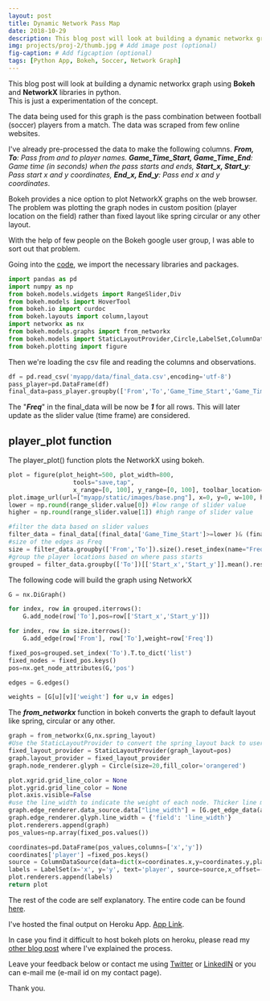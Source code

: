 ```yaml
---
layout: post
title: Dynamic Network Pass Map
date: 2018-10-29
description: This blog post will look at building a dynamic networkx graph for visualizing passing networks in soccer.
img: projects/proj-2/thumb.jpg # Add image post (optional)
fig-caption: # Add figcaption (optional)
tags: [Python App, Bokeh, Soccer, Network Graph]
---
```


This blog post will look at building a dynamic networkx graph using **Bokeh** and **NetworkX** libraries in python.  
This is just a experimentation of the concept.

The data being used for this graph is the pass combination between football (soccer) players from a match. The data was scraped from few  online websites.

I've already pre-processed the data to make the following columns.
***From, To**: Pass from and to player names.
 **Game_Time_Start, Game_Time_End**: Game time (in seconds) when the pass starts and ends, 
 **Start_x, Start_y**: Pass start x and y coordinates,
 **End_x, End_y**: Pass end x and y coordinates*.

Bokeh provides a nice option to plot NetworkX graphs on the web browser. The problem was plotting the graph nodes in custom position (player location on the field) rather than fixed layout like spring circular or any other layout.

With the help of few people on the Bokeh google user group, I was able to sort out that problem. 

Going into the [code](https://github.com/samirak93/dynamic-pass-network/blob/master/myapp/main.py), we import the necessary libraries and packages.

```py
import pandas as pd  
import numpy as np  
from bokeh.models.widgets import RangeSlider,Div  
from bokeh.models import HoverTool  
from bokeh.io import curdoc  
from bokeh.layouts import column,layout  
import networkx as nx  
from bokeh.models.graphs import from_networkx  
from bokeh.models import StaticLayoutProvider,Circle,LabelSet,ColumnDataSource,CustomJS  
from bokeh.plotting import figure
```

Then we're loading the csv file and reading the columns and observations.

```py
df = pd.read_csv('myapp/data/final_data.csv',encoding='utf-8')
pass_player=pd.DataFrame(df)
final_data=pass_player.groupby(['From','To','Game_Time_Start','Game_Time_End','Start_x','Start_y','End_x','End_y']).size().reset_index(name="Freq")
```

The "***Freq***" in the final_data will be now be ***1*** for all rows. This will later update as the slider value (time frame) are considered.  

## player_plot function

The player_plot() function plots the NetworkX using bokeh.

```py
plot = figure(plot_height=500, plot_width=800,
                  tools="save,tap",
                  x_range=[0, 100], y_range=[0, 100], toolbar_location="below")
plot.image_url(url=["myapp/static/images/base.png"], x=0, y=0, w=100, h=100, anchor="bottom_left")
lower = np.round(range_slider.value[0]) #low range of slider value
higher = np.round(range_slider.value[1]) #high range of slider value

#filter the data based on slider values
filter_data = final_data[(final_data['Game_Time_Start']>=lower )& (final_data['Game_Time_Start']<=higher)]
#size of the edges as Freq
size = filter_data.groupby(['From','To']).size().reset_index(name="Freq")
#group the player locations based on where pass starts
grouped = filter_data.groupby(['To'])[['Start_x','Start_y']].mean().reset_index()
```

The following code will build the graph using NetworkX

```py
G = nx.DiGraph()

for index, row in grouped.iterrows():
    G.add_node(row['To'],pos=row[['Start_x','Start_y']])

for index, row in size.iterrows():
    G.add_edge(row['From'], row['To'],weight=row['Freq'])

fixed_pos=grouped.set_index('To').T.to_dict('list')
fixed_nodes = fixed_pos.keys()
pos=nx.get_node_attributes(G,'pos')

edges = G.edges()

weights = [G[u][v]['weight'] for u,v in edges]
```

The ***from_networkx*** function in bokeh converts the graph to default layout like spring, circular or any other.

```py
graph = from_networkx(G,nx.spring_layout)  
#Use the StaticLayoutProvider to convert the spring_layout back to user defined layout
fixed_layout_provider = StaticLayoutProvider(graph_layout=pos)  
graph.layout_provider = fixed_layout_provider
graph.node_renderer.glyph = Circle(size=20,fill_color='orangered')  

plot.xgrid.grid_line_color = None  
plot.ygrid.grid_line_color = None  
plot.axis.visible=False
#use the line_width to indicate the weight of each node. Thicker line means larger freq between 2 nodes.
graph.edge_renderer.data_source.data["line_width"] = [G.get_edge_data(a,b)['weight'] for a, b in G.edges()]
graph.edge_renderer.glyph.line_width = {'field': 'line_width'}
plot.renderers.append(graph)  
pos_values=np.array(fixed_pos.values())  

coordinates=pd.DataFrame(pos_values,columns=['x','y'])  
coordinates['player'] =fixed_pos.keys()  
source = ColumnDataSource(data=dict(x=coordinates.x,y=coordinates.y,player=coordinates.player))  
labels = LabelSet(x='x', y='y', text='player', source=source,x_offset=-45, y_offset=-25,text_color='black',render_mode='canvas',text_font_size='10pt')  
plot.renderers.append(labels)  
return plot
```

The rest of the code are self explanatory.
The entire code can be found [here](https://github.com/samirak93/dynamic-pass-network/blob/master/myapp/main.py).

I've hosted the final output on Heroku App. [App Link](https://dynamic-pass-network.herokuapp.com/myapp).

In case you find it difficult to host bokeh plots on heroku, please read my [other blog post](https://samirak93.github.io/analytics/Deploy-bokeh-server-plots-using-heroku.html) where I've explained the process.

Leave your feedback below or contact me using [Twitter](https://twitter.com/Samirak93) or [LinkedIN](http://linkedin.com/in/samirakumar/) or you can e-mail me (e-mail id on my contact page).

Thank you.

